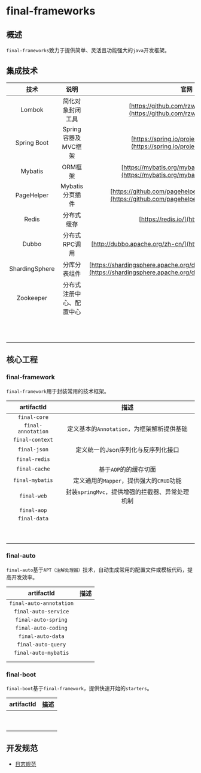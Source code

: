 # final-frameworks
## 概述

`final-frameworks`致力于提供简单、灵活且功能强大的`java`开发框架。

## 集成技术

|      技术      |           说明           |                             官网                             |
| :------------: | :----------------------: | :----------------------------------------------------------: |
|     Lombok     |     简化对象封闭工具     | [https://github.com/rzwitserloot/lombok](https://github.com/rzwitserloot/lombok) |
|  Spring Boot   |   Spring容器及MVC框架    | [https://spring.io/projects/spring-boot](https://spring.io/projects/spring-boot) |
|    Mybatis     |         ORM框架          | [https://mybatis.org/mybatis-3/zh/index.html](https://mybatis.org/mybatis-3/zh/index.html) |
|   PageHelper   |     Mybatis分页插件      | [https://github.com/pagehelper/Mybatis-PageHelper](https://github.com/pagehelper/Mybatis-PageHelper) |
|     Redis      |        分布式缓存        |            [https://redis.io/](https://redis.io/)            |
|     Dubbo      |      分布式RPC调用       | [http://dubbo.apache.org/zh-cn/](http://dubbo.apache.org/zh-cn/) |
| ShardingSphere |       分库分表组件       | [https://shardingsphere.apache.org/document/current/cn/overview/](https://shardingsphere.apache.org/document/current/cn/overview/) |
|   Zookeeper    | 分布式注册中心、配置中心 |                                                              |
|                |                          |                                                              |
|                |                          |                                                              |
|                |                          |                                                              |
|                |                          |                                                              |
|                |                          |                                                              |
|                |                          |                                                              |
|                |                          |                                                              |
|                |                          |                                                              |
|                |                          |                                                              |
|                |                          |                                                              |
|                |                          |                                                              |

## 核心工程

### final-framework

`final-framework`用于封装常用的技术框架。

|     artifactId     |                      描述                       |
| :----------------: | :---------------------------------------------: |
|    `final-core`    |                                                 |
| `final-annotation` |   定义基本的`Annotation`，为框架解析提供基础    |
|  `final-context`   |                                                 |
|    `final-json`    |       定义统一的Json序列化与反序列化接口        |
|   `final-redis`    |                                                 |
|   `final-cache`    |              基于`AOP`的的缓存切面              |
|  `final-mybatis`   |    定义通用的`Mapper`，提供强大的`CRUD`功能     |
|    `final-web`     | 封装`springMvc`，提供增强的拦截器、异常处理机制 |
|    `final-aop`     |                                                 |
|    `final-data`    |                                                 |
|                    |                                                 |
|                    |                                                 |
|                    |                                                 |
|                    |                                                 |
|                    |                                                 |
|                    |                                                 |
|                    |                                                 |
|                    |                                                 |
|                    |                                                 |



### final-auto

`final-auto`基于`APT（注解处理器）`技术，自动生成常用的配置文件或模板代码，提高开发效率。

|       artifactId        | 描述 |
| :---------------------: | :--: |
| `final-auto-annotation` |      |
|  `final-auto-service`   |      |
|   `final-auto-spring`   |      |
|   `final-auto-coding`   |      |
|    `final-auto-data`    |      |
|   `final-auto-query`    |      |
|  `final-auto-mybatis`   |      |
|                         |      |
|                         |      |




### final-boot

`final-boot`基于`final-framework`，提供快速开始的`starters`。

| artifactId | 描述 |
| :--------: | :--: |
|            |      |
|            |      |
|            |      |
|            |      |
|            |      |
|            |      |
|            |      |
|            |      |
|            |      |



## 开发规范

* [日志规范](docs/code-rules/logger.md)
